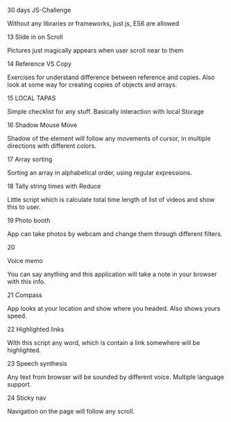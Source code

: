 30 days JS-Challenge

Without any libraries or frameworks, just js, ES6 are allowed

13 Slide in on Scroll

Pictures just magically appears when user scroll near to them

14 Reference VS Copy

Exercises for understand difference between reference and copies.
Also look at some way for creating copies of objects and arrays.

15 LOCAL TAPAS

Simple checklist for any stuff.
Basically interaction with local Storage

16 Shadow Mouse Move

Shadow of the element will follow any movements of cursor, in multiple directions with different colors.

17 Array sorting

Sorting an array in alphabetical order, using regular expressions.

18 Tally string times with Reduce

Little script which is calculate total time length of list of videos and show this to user.

19 Photo booth

App can take photos by webcam and change them through different filters.

20

Voice memo

You can say anything and this application will take a note in your browser with this info.

21 Compass

App looks at your location and show where you headed. Also shows yours speed.

22 Highlighted links

With this script any word, which is contain a link somewhere will be highlighted.

23 Speech synthesis

Any text from browser will be sounded by different voice. Multiple language support.

24 Sticky nav

Navigation on the page will follow any scroll.
